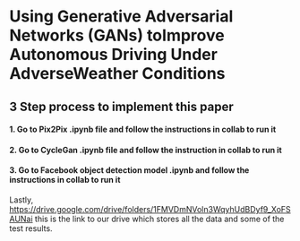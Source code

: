 # Using Generative Adversarial Networks (GANs) toImprove Autonomous Driving Under AdverseWeather Conditions

## 3 Step process to implement this paper
#### 1. Go to Pix2Pix .ipynb file and follow the instructions in collab to run it
#### 2. Go to CycleGan .ipynb file and follow the instruction in collab to run it
#### 3. Go to Facebook object detection model .ipynb and follow the instructions in collab to run it

Lastly, https://drive.google.com/drive/folders/1FMVDmNVoln3WqyhUdBDyf9_XoFSAUNai this is the link to our drive which stores all the data and some of the test results.
